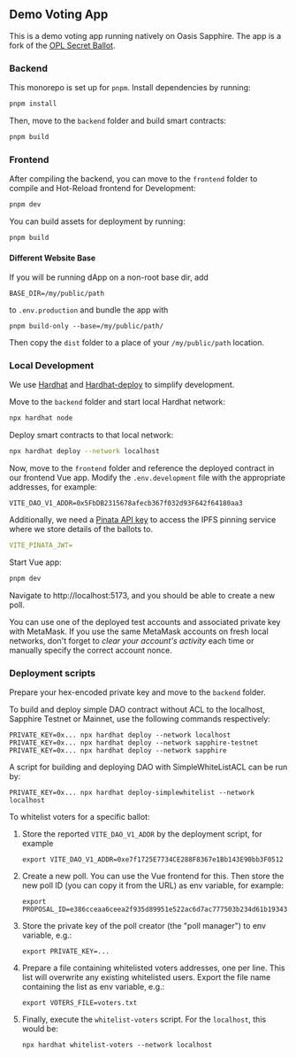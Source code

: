 ## Demo Voting App

This is a demo voting app running natively on Oasis Sapphire. The app is a fork
of the [OPL Secret Ballot].

[OPL Secret Ballot]: https://github.com/oasisprotocol/playground/tree/main/opl-secret-ballot

### Backend

This monorepo is set up for `pnpm`. Install dependencies by running:

```sh
pnpm install
```

Then, move to the `backend` folder and build smart contracts:

```sh
pnpm build
```

### Frontend

After compiling the backend, you can move to the `frontend` folder to compile
and Hot-Reload frontend for Development:

```sh
pnpm dev
```

You can build assets for deployment by running:

```sh
pnpm build
```

#### Different Website Base

If you will be running dApp on a non-root base dir, add

```
BASE_DIR=/my/public/path
```

to `.env.production` and bundle the app with

```
pnpm build-only --base=/my/public/path/
```

Then copy the `dist` folder to a place of your `/my/public/path` location.

### Local Development

We use [Hardhat] and [Hardhat-deploy] to simplify development.

Move to the `backend` folder and start local Hardhat network:

```sh
npx hardhat node
```

Deploy smart contracts to that local network:

```sh
npx hardhat deploy --network localhost
```

Now, move to the `frontend` folder and reference the deployed contract in our
frontend Vue app. Modify the `.env.development` file with the appropriate
addresses, for example:

```
VITE_DAO_V1_ADDR=0x5FbDB2315678afecb367f032d93F642f64180aa3
```

Additionally, we need a [Pinata API key] to access the IPFS pinning
service where we store details of the ballots to.

```yaml
VITE_PINATA_JWT=
```

Start Vue app:

```sh
pnpm dev
```

Navigate to http://localhost:5173, and you should be able to create a new poll.

You can use one of the deployed test accounts and associated private key with
MetaMask. If you use the same MetaMask accounts on fresh local networks, don't
forget to *clear your account's activity* each time or manually specify the
correct account nonce.

### Deployment scripts

Prepare your hex-encoded private key and move to the `backend` folder.

To build and deploy simple DAO contract without ACL to the localhost, Sapphire
Testnet or Mainnet, use the following commands respectively:

```shell
PRIVATE_KEY=0x... npx hardhat deploy --network localhost
PRIVATE_KEY=0x... npx hardhat deploy --network sapphire-testnet
PRIVATE_KEY=0x... npx hardhat deploy --network sapphire
```

A script for building and deploying DAO with SimpleWhiteListACL can be run by:

```shell
PRIVATE_KEY=0x... npx hardhat deploy-simplewhitelist --network localhost
```

To whitelist voters for a specific ballot:

1. Store the reported `VITE_DAO_V1_ADDR` by the deployment script, for example
   ```shell
   export VITE_DAO_V1_ADDR=0xe7f1725E7734CE288F8367e1Bb143E90bb3F0512
   ```
2. Create a new poll. You can use the Vue frontend for this. Then store the new
   poll ID (you can copy it from the URL) as env variable, for example:
   ```shell
   export PROPOSAL_ID=e386cceaa6ceea2f935d89951e522ac6d7ac777503b234d61b193439de571cfc
   ```
3. Store the private key of the poll creator (the "poll manager") to env
   variable, e.g.:
   ```shell
   export PRIVATE_KEY=...
   ```
4. Prepare a file containing whitelisted voters addresses, one per line. This
   list will overwrite any existing whitelisted users. Export the file name
   containing the list as env variable, e.g.:
   ```shell
   export VOTERS_FILE=voters.txt
   ```
5. Finally, execute the `whitelist-voters` script. For the `localhost`, this
   would be:
   ```shell
   npx hardhat whitelist-voters --network localhost
   ```

[Hardhat]: https://hardhat.org/hardhat-runner/docs/getting-started#overview
[Hardhat-deploy]: https://github.com/wighawag/hardhat-deploy
[Pinata API key]: https://docs.pinata.cloud/pinata-api/authentication
